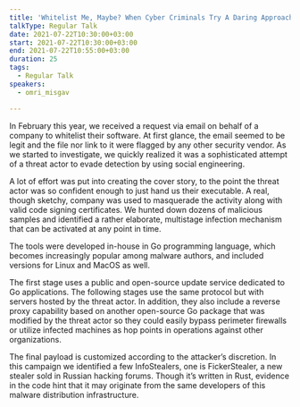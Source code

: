 ```yaml
---
title: 'Whitelist Me, Maybe? When Cyber Criminals Try A Daring Approach to Evade Detection'
talkType: Regular Talk
date: 2021-07-22T10:30:00+03:00
start: 2021-07-22T10:30:00+03:00
end: 2021-07-22T10:55:00+03:00
duration: 25
tags:
  - Regular Talk
speakers:
  - omri_misgav

---
```

In February this year, we received a request via email on behalf of a company to whitelist their software. At first glance, the email seemed to be legit and the file nor link to it were flagged by any other security vendor. As we started to investigate, we quickly realized it was a sophisticated attempt of a threat actor to evade detection by using social engineering.

A lot of effort was put into creating the cover story, to the point the threat actor was so confident enough to just hand us their executable. A real, though sketchy, company was used to masquerade the activity along with valid code signing certificates. We hunted down dozens of malicious samples and identified a rather elaborate, multistage infection mechanism that can be activated at any point in time.

The tools were developed in-house in Go programming language, which becomes increasingly popular among malware authors, and included versions for Linux and MacOS as well.

The first stage uses a public and open-source update service dedicated to Go applications. The following stages use the same protocol but with servers hosted by the threat actor. In addition, they also include a reverse proxy capability based on another open-source Go package that was modified by the threat actor so they could easily bypass perimeter firewalls or utilize infected machines as hop points in operations against other organizations.

The final payload is customized according to the attacker’s discretion. In this campaign we identified a few InfoStealers, one is FickerStealer, a new stealer sold in Russian hacking forums. Though it’s written in Rust, evidence in the code hint that it may originate from the same developers of this malware distribution infrastructure.